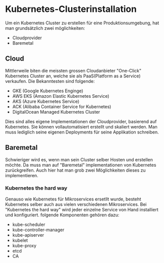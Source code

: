# Kubernetes-Clusterinstallation
Um ein Kubernetes Cluster zu erstellen für eine Produktionsumgebung, hat man grundsätzlich zwei möglichkeiten:
* Cloudprovider
* Baremetal 
## Cloud
Mittlerweile biten die meissten grossen Cloudanbieter "One-Click" Kubernetes Cluster an, welche sie als PaaS(Platform as a Service) verkaufen. Die Bekanntesten sind folgende:
* GKE (Google Kubernetes Enginge)
* AWS EKS (Amazon Elastic Kubernetes Service)
* AKS (Azure Kubernetes Service)
* ACK (Alibaba Container Service for Kubernetes)
* DigitalOcean Managed Kubernetes Cluster

Dies sind alles eigene Implementationen der Cloudprovider, basierend auf Kubernetes. Sie können vollautomatisiert erstellt und skaliert werden. Man muss lediglich seine eigenen Deployments für seine Applikation schreiben. 

## Baremetal 
Schwieriger wird es, wenn man sein Cluster selber Hosten und erstellen möchte. Da muss man auf "Baremetal" implementationen von Kubernetes zurückgreifen. Auch hier hat man grob zwei Möglichkeiten dieses zu implementieren. 

### Kubernetes the hard way
Genauso wie Kubernetes für Mikroservices ersetllt wurde, besteht Kubernetes selber auch aus vielen verschiedenen Mikroservices. Bei "Kubernetes the hard way" wird jeder einzelne Service von Hand installiert und konfiguriert. folgende Komponenten gehören dazu:
* kube-scheduler
* kube-controller-manager
* kube-apiserver
* kubelet
* kube-proxy
* etcd
* CA

